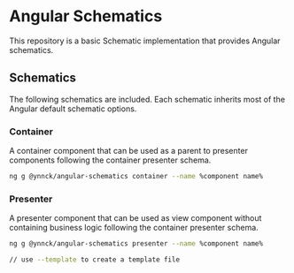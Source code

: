 # Angular Schematics

This repository is a basic Schematic implementation that provides Angular schematics.

## Schematics

The following schematics are included.
Each schematic inherits most of the Angular default schematic options.

### Container
A container component that can be used as a parent to presenter components following the container presenter schema.
```bash
ng g @ynnck/angular-schematics container --name %component name%
```

    
### Presenter
A presenter component that can be used as view component without containing business logic following the container presenter schema.
```bash
ng g @ynnck/angular-schematics presenter --name %component name%

// use --template to create a template file
```
